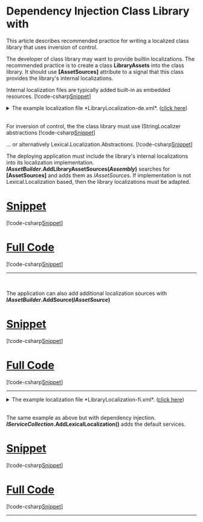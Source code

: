 ﻿# Dependency Injection Class Library with 

This article describes recommended practice for writing a localized class library that uses inversion of control.

The developer of class library may want to provide builtin localizations. 
The recommended practice is to create a class **LibraryAssets** into the class library.
It should use **[AssetSources]** attribute to a signal that this class provides the library's internal localizations.

Internal localization files are typically added built-in as embedded resources.
[!code-csharp[Snippet](../ClassLibrary/LibraryAssets.cs)]
<details>
  <summary>The example localization file *LibraryLocalization-de.xml*.  (<u>click here</u>)</summary>
[!code-xml[Snippet](../../LibraryLocalization-de.xml)]
</details>
<br/>

For inversion of control, the the class library must use IStringLocalizer abstractions
[!code-csharp[Snippet](MyClass2.cs)]

... or alternatively Lexical.Localization.Abstractions.
[!code-csharp[Snippet](MyClass2b.cs)]
<br/>

The deploying application must include the library's internal localizations into its localization implementation.
**<i>IAssetBuilder</i>.AddLibraryAssetSources(*Assembly*)** searches for **[AssetSources]** and adds them as *IAssetSource*s.
If implementation is not Lexical.Localization based, then the library localizations must be adapted.
# [Snippet](#tab/snippet-3)
[!code-csharp[Snippet](LibraryConsumer3.cs#Snippet)]
# [Full Code](#tab/full-3)
[!code-csharp[Snippet](LibraryConsumer3.cs)]
***
<br/>

The application can also add additional localization sources with **<i>IAssetBuilder</i>.AddSource(*IAssetSource*)**
# [Snippet](#tab/snippet-3b)
[!code-csharp[Snippet](LibraryConsumer3b.cs#Snippet)]
# [Full Code](#tab/full-3b)
[!code-csharp[Snippet](LibraryConsumer3b.cs)]
***
<details>
  <summary>The example localization file *LibraryLocalization-fi.xml*.  (<u>click here</u>)</summary>
[!code-xml[Snippet](../../LibraryLocalization-fi.xml)]
</details>
<br/>

The same example as above but with dependency injection. **<i>IServiceCollection</i>.AddLexicalLocalization()** adds the default services.
# [Snippet](#tab/snippet-4)
[!code-csharp[Snippet](LibraryConsumer4.cs#Snippet)]
# [Full Code](#tab/full-4)
[!code-csharp[Snippet](LibraryConsumer4.cs)]
***

